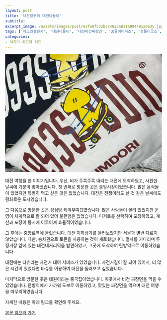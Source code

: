 ```yaml
---
layout: post
title: '대전알못의 대전나들이'
subtitle: 
excerpt_image: /assets/images/post/e3fe0f532bc84623a831a89449128635.jpg
tags: ['체크인챌린지', '대전나들이', '대전비건짜장면', '꿈돌이티셔츠', '꿈돌이굿즈', '대전중앙시장', '성심당케익부띠끄', '중앙로역대전', '대전토큰', '서대전네거리역', '대전채식짜장면', '대전태원중국집', '서이추', '서이추환영']
categories: 
- 여기가 히트다 히트
---
```


![메인 이미지](/assets/images/post/e3fe0f532bc84623a831a89449128635.jpg)

대전 여행을 한 이야기입니다. 우선, 비가 주륵주륵 내리는 대전에 도착하였고, 시원한 날씨에 기분이 좋아졌습니다. 첫 번째로 방문한 곳은 중앙시장이었습니다. 많은 음식들이 있었지만 특별히 먹고 싶은 것은 없었습니다. 대전은 전쟁이라도 날 것 같은 날씨에도 평화로운 도시였습니다. 

그 다음으로 방문한 곳은 성심당 케익부띠끄였습니다. 많은 사람들이 몰려 있었지만 운영이 체계적으로 잘 되어 있어 불편함은 없었습니다. 디저트를 선택하여 포장하였고, 계산과 포장이 동시에 이루어져 효율적이었습니다. 

그 후에는 중앙로역에 들렀습니다. 대전 지하상가를 둘러보았지만 서울과 별반 다르지 않았습니다. 다만, 승차권으로 토큰을 사용하는 것이 새로웠습니다. 열차를 기다리며 두 정거장 앞에 있는 대전네거리역을 발견하였고, 그곳에 도착하여 탄방역으로 이동하였습니다. 

대전에는 타슈라는 자전거 대여 서비스가 있었습니다. 자전거길이 잘 되어 있어서, 더 많은 시간이 있었다면 타슈를 이용하여 대전을 둘러보고 싶었습니다. 

마지막으로 방문한 곳은 태원이라는 중국집이었습니다. 이곳에서 비건 짜장면을 먹을 수 있었습니다. 탄방역에서 가까워 도보로 이동하였고, 맛있는 짜장면을 먹으며 대전 여행을 마무리하였습니다.

자세한 내용은 아래 링크를 확인해 주세요.

[본문 읽으러 가기](https://m.blog.naver.com/ham_eaten_jellybear/223217209813)
